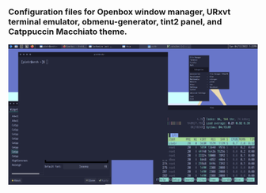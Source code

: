 ### Configuration files for Openbox window manager, URxvt terminal emulator, obmenu-generator, tint2 panel, and Catppuccin Macchiato theme.

<img src="screen.png">
